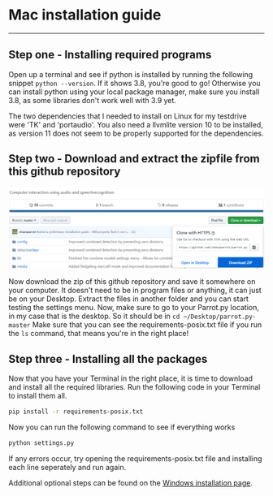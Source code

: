 # Mac installation guide
-----------

Step one - Installing required programs
----------

Open up a terminal and see if python is installed by running the following snippet ```python --version```. If it shows 3.8, you're good to go!
Otherwise you can install python using your local package manager, make sure you install 3.8, as some libraries don't work well with 3.9 yet.

The two dependencies that I needed to install on Linux for my testdrive were 'TK' and 'portaudio'. 
You also need a llvmlite version 10 to be installed, as version 11 does not seem to be properly supported for the dependencies. 

Step two - Download and extract the zipfile from this github repository
---------------

![Extracting parrot.py](media/install-parrotpy.png)

Now download the zip of this github repository and save it somewhere on your computer. It doesn't need to be in program files or anything, it can just be on your Desktop.
Extract the files in another folder and you can start testing the settings menu.
Now, make sure to go to your Parrot.py location, in my case that is the desktop. So it should be in `cd ~/Desktop/parrot.py-master` 
Make sure that you can see the requirements-posix.txt file if you run the `ls` command, that means you're in the right place!

Step three - Installing all the packages
---------

Now that you have your Terminal in the right place, it is time to download and install all the required libraries. Run the following code in your Terminal to install them all.

```bash
pip install -r requirements-posix.txt
```

Now you can run the following command to see if everything works

```bash
python settings.py
```

If any errors occur, try opening the requirements-posix.txt file and installing each line seperately and run again.

Additional optional steps can be found on the [Windows installation page](INSTALLATION.md).